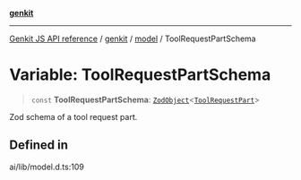 [**genkit**](../../README.md)

***

[Genkit JS API reference](../../../README.md) / [genkit](../../README.md) / [model](../README.md) / ToolRequestPartSchema

# Variable: ToolRequestPartSchema

> `const` **ToolRequestPartSchema**: [`ZodObject`](../../namespaces/z/classes/ZodObject.md)\<[`ToolRequestPart`](../../type-aliases/ToolRequestPart.md)\>

Zod schema of a tool request part.

## Defined in

ai/lib/model.d.ts:109
